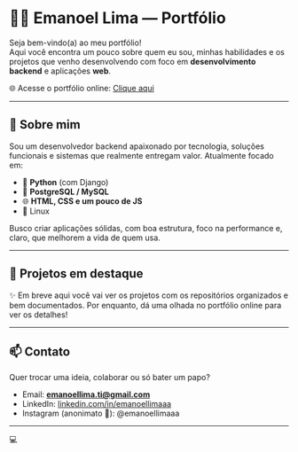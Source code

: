# 👨‍💻 Emanoel Lima — Portfólio

Seja bem-vindo(a) ao meu portfólio!  
Aqui você encontra um pouco sobre quem eu sou, minhas habilidades e os projetos que venho desenvolvendo com foco em **desenvolvimento backend** e aplicações **web**.

🌐 Acesse o portfólio online: [Clique aqui](https://emanoellimaaa.github.io/portf-lio/)

---

## 🧠 Sobre mim

Sou um desenvolvedor backend apaixonado por tecnologia, soluções funcionais e sistemas que realmente entregam valor. Atualmente focado em:

- 🐍 **Python** (com Django)
- 🐘 **PostgreSQL / MySQL**
- 🌐 **HTML, CSS e um pouco de JS**
- 🐧 Linux

Busco criar aplicações sólidas, com boa estrutura, foco na performance e, claro, que melhorem a vida de quem usa.

---

## 🚀 Projetos em destaque

✨ Em breve aqui você vai ver os projetos com os repositórios organizados e bem documentados. Por enquanto, dá uma olhada no portfólio online para ver os detalhes!

---

## 📫 Contato

Quer trocar uma ideia, colaborar ou só bater um papo?

- Email: **emanoellima.ti@gmail.com**
- LinkedIn: [linkedin.com/in/emanoellimaaa](https://www.linkedin.com/in/emanoellimaaa/)
- Instagram (anonimato 👻): @emanoellimaaa

---

💻


